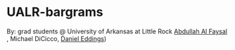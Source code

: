 # UALR-bargrams

By:  grad students @ University of Arkansas at Little Rock
     [Abdullah Al Faysal](https://github.com/Abdullah-Al-Faysal) ,  Michael DiCicco, [Daniel Eddings](https://github.com/eddings))
    
    
